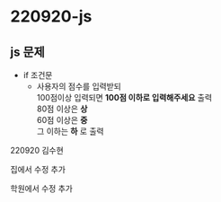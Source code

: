 # 220920-js

## js 문제
* if 조건문
  * 사용자의 점수를 입력받되<br>100점이상 입력되면 __100점 이하로 입력해주세요__ 출력<br>80점 이상은 __상__<br>60점 이상은 __중__<br>그 이하는 __하__ 로 출력

220920 김수현


집에서 수정 추가

학원에서 수정 추가
